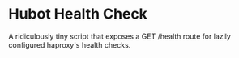 # Hubot Health Check

A ridiculously tiny script that exposes a GET /health route for lazily configured haproxy's health checks.
